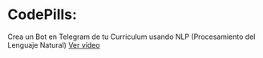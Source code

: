 # CodePills: 
Crea un Bot en Telegram de tu Curriculum usando NLP (Procesamiento del Lenguaje Natural)
[Ver vídeo](https://www.youtube.com/watch?v=9YVAuCMCU4w)

